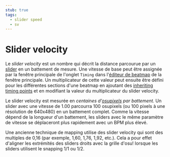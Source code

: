 ```yaml
---
stub: true
tags:
  - slider speed
  - sv
---
```


# Slider velocity

Le *slider velocity* est un nombre qui décrit la distance parcourue par un [slider](/wiki/Hit_object/Slider) en un battement de mesure. Une vitesse de base peut être assignée par la fenêtre principale de l'onglet `Timing` dans l'[éditeur de beatmap](/wiki/Client/Beatmap_editor) de la fenêtre principale. Un multiplicateur de cette valeur peut ensuite être défini pour les différentes sections d'une beatmap en ajoutant des [inheriting timing points](/wiki/Client/Beatmap_editor/Timing) et en modifiant la valeur du multiplicateur du slider velocity.

Le slider velocity est mesurée en *centaines d'[osupixels](/wiki/osupixel) par battement.* Un slider avec une vitesse de 1.00 parcourra 100 osupixels (ou 100 pixels à une résolution de 640x480) en un battement complet. Comme la vitesse dépend de la longueur d'un battement, les sliders avec le même paramètre de vitesse se déplaceront plus rapidement avec un BPM plus élevé.

Une ancienne technique de mapping utilise des slider velocity qui sont des multiples de 0,16 (par exemple, 1,60, 1,76, 1,92, etc.). Cela a pour effet d'aligner les extrémités des sliders droits avec la grille d'osu! lorsque les sliders utilisent le snapping 1/1 ou 1/2.

<!-- TODO: Add links and images-->
